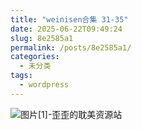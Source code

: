 ```yaml
---
title: "weinisen合集 31-35"
date: 2025-06-22T09:49:24
slug: 8e2585a1
permalink: /posts/8e2585a1/
categories:
  - 未分类
tags:
  - wordpress
---
```


![图片[1]-歪歪的耽美资源站](/images/wp/8e2585a1-a7e5fbe6.jpg)
